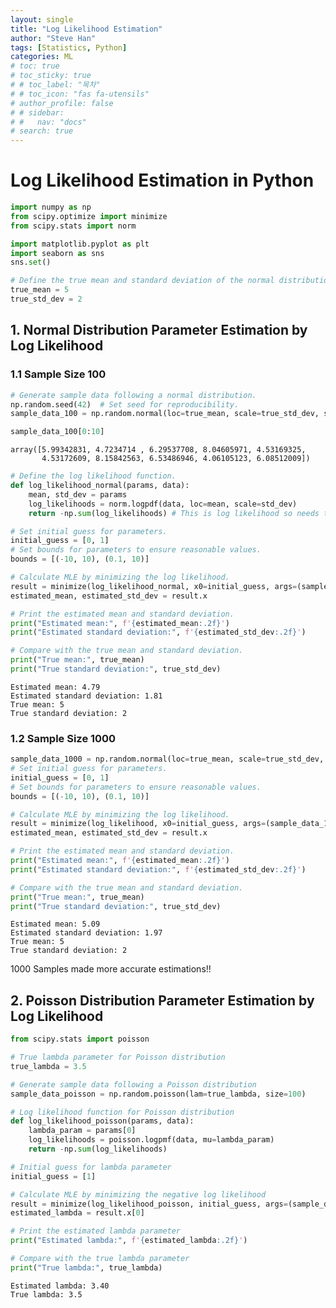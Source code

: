 ```yaml
---
layout: single
title: "Log Likelihood Estimation"
author: "Steve Han"
tags: [Statistics, Python]
categories: ML
# toc: true
# toc_sticky: true
# # toc_label: "목차"
# # toc_icon: "fas fa-utensils"
# author_profile: false
# # sidebar:
# #   nav: "docs"
# search: true
---
```



# Log Likelihood Estimation in Python


```python
import numpy as np
from scipy.optimize import minimize
from scipy.stats import norm

import matplotlib.pyplot as plt
import seaborn as sns
sns.set()
```


```python
# Define the true mean and standard deviation of the normal distribution.
true_mean = 5
true_std_dev = 2
```

## 1. Normal Distribution Parameter Estimation by Log Likelihood

### 1.1 Sample Size 100


```python
# Generate sample data following a normal distribution.
np.random.seed(42)  # Set seed for reproducibility.
sample_data_100 = np.random.normal(loc=true_mean, scale=true_std_dev, size=100)
```


```python
sample_data_100[0:10]
```




    array([5.99342831, 4.7234714 , 6.29537708, 8.04605971, 4.53169325,
           4.53172609, 8.15842563, 6.53486946, 4.06105123, 6.08512009])




```python
# Define the log likelihood function.
def log_likelihood_normal(params, data):
    mean, std_dev = params
    log_likelihoods = norm.logpdf(data, loc=mean, scale=std_dev)
    return -np.sum(log_likelihoods) # This is log likelihood so needs to add negative '-' to maximize likelihood
```


```python
# Set initial guess for parameters.
initial_guess = [0, 1]
# Set bounds for parameters to ensure reasonable values.
bounds = [(-10, 10), (0.1, 10)]

# Calculate MLE by minimizing the log likelihood.
result = minimize(log_likelihood_normal, x0=initial_guess, args=(sample_data_100,), bounds=bounds)
estimated_mean, estimated_std_dev = result.x

# Print the estimated mean and standard deviation.
print("Estimated mean:", f'{estimated_mean:.2f}')
print("Estimated standard deviation:", f'{estimated_std_dev:.2f}')

# Compare with the true mean and standard deviation.
print("True mean:", true_mean)
print("True standard deviation:", true_std_dev)
```

    Estimated mean: 4.79
    Estimated standard deviation: 1.81
    True mean: 5
    True standard deviation: 2


### 1.2 Sample Size 1000


```python
sample_data_1000 = np.random.normal(loc=true_mean, scale=true_std_dev, size=1000)
# Set initial guess for parameters.
initial_guess = [0, 1]
# Set bounds for parameters to ensure reasonable values.
bounds = [(-10, 10), (0.1, 10)]

# Calculate MLE by minimizing the log likelihood.
result = minimize(log_likelihood, x0=initial_guess, args=(sample_data_1000,), bounds=bounds)
estimated_mean, estimated_std_dev = result.x

# Print the estimated mean and standard deviation.
print("Estimated mean:", f'{estimated_mean:.2f}')
print("Estimated standard deviation:", f'{estimated_std_dev:.2f}')

# Compare with the true mean and standard deviation.
print("True mean:", true_mean)
print("True standard deviation:", true_std_dev)
```

    Estimated mean: 5.09
    Estimated standard deviation: 1.97
    True mean: 5
    True standard deviation: 2


1000 Samples made more accurate estimations!!

## 2. Poisson Distribution Parameter Estimation by Log Likelihood


```python
from scipy.stats import poisson

# True lambda parameter for Poisson distribution
true_lambda = 3.5

# Generate sample data following a Poisson distribution
sample_data_poisson = np.random.poisson(lam=true_lambda, size=100)

# Log likelihood function for Poisson distribution
def log_likelihood_poisson(params, data):
    lambda_param = params[0]
    log_likelihoods = poisson.logpmf(data, mu=lambda_param)
    return -np.sum(log_likelihoods)

# Initial guess for lambda parameter
initial_guess = [1]

# Calculate MLE by minimizing the negative log likelihood
result = minimize(log_likelihood_poisson, initial_guess, args=(sample_data_poisson,))
estimated_lambda = result.x[0]

# Print the estimated lambda parameter
print("Estimated lambda:", f'{estimated_lambda:.2f}')

# Compare with the true lambda parameter
print("True lambda:", true_lambda)
```

    Estimated lambda: 3.40
    True lambda: 3.5

